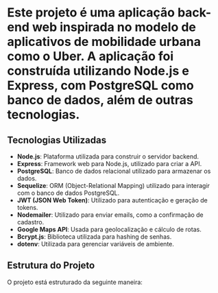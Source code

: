 # Este projeto é uma aplicação back-end web inspirada no modelo de aplicativos de mobilidade urbana como o Uber. A aplicação foi construída utilizando Node.js e Express, com PostgreSQL como banco de dados, além de outras tecnologias.

## Tecnologias Utilizadas

- **Node.js**: Plataforma utilizada para construir o servidor backend.
- **Express**: Framework web para Node.js, utilizado para criar a API.
- **PostgreSQL**: Banco de dados relacional utilizado para armazenar os dados.
- **Sequelize**: ORM (Object-Relational Mapping) utilizado para interagir com o banco de dados PostgreSQL.
- **JWT (JSON Web Token)**: Utilizado para autenticação e geração de tokens.
- **Nodemailer**: Utilizado para enviar emails, como a confirmação de cadastro.
- **Google Maps API**: Usada para geolocalização e cálculo de rotas.
- **Bcrypt.js**: Biblioteca utilizada para hashing de senhas.
- **dotenv**: Utilizada para gerenciar variáveis de ambiente.

## Estrutura do Projeto

O projeto está estruturado da seguinte maneira:

